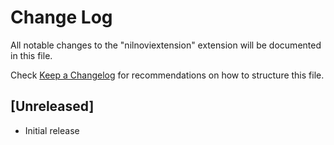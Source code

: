 # Change Log

All notable changes to the "nilnoviextension" extension will be documented in this file.

Check [Keep a Changelog](http://keepachangelog.com/) for recommendations on how to structure this file.

## [Unreleased]

- Initial release